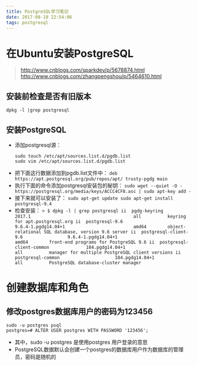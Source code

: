 ```yaml
---
title: PostgreSQL学习笔记
date: 2017-08-10 22:54:06
tags: postgresql
---
```


# 在Ubuntu安装PostgreSQL
>http://www.cnblogs.com/sparkdev/p/5678874.html
>http://www.cnblogs.com/zhangpengshou/p/5464610.html

<!-- more -->

## 安装前检查是否有旧版本
```
dpkg -l |grep postgresql
```
## 安装PostgreSQL
* 添加postgresql源：
	```
	sudo touch /etc/apt/sources.list.d/pgdb.list
	sudo vim /etc/apt/sources.list.d/pgdb.list
	```
* 把下面这行数据添加到pgdb.list文件中：
		```
		deb https://apt.postgresql.org/pub/repos/apt/ trusty-pgdg main
		```
* 执行下面的命令添加postgresql安装包的秘钥：
		```
		sudo wget --quiet -O - https://postgresql.org/media/keys/ACCC4CF8.asc | sudo apt-key add -
		```
* 接下来就可以安装了：
		```
		sudo apt-get update
	  sudo apt-get install postgresql-9.4
		```
* 检查安装：
		```
		> $ dpkg -l | grep postgresql
		ii  pgdg-keyring                          2017.1                                       all          keyring for apt.postgresql.org
		ii  postgresql-9.6                        9.6.4-1.pgdg14.04+1                          amd64        object-relational SQL database, version 9.6 server
		ii  postgresql-client-9.6                 9.6.4-1.pgdg14.04+1                          amd64        front-end programs for PostgreSQL 9.6
		ii  postgresql-client-common              184.pgdg14.04+1                              all          manager for multiple PostgreSQL client versions
		ii  postgresql-common                     184.pgdg14.04+1                              all          PostgreSQL database-cluster manager
		```

# 创建数据库和角色
## 修改postgres数据库用户的密码为123456
```
sudo -u postgres psql
postgres=# ALTER USER postgres WITH PASSWORD '123456';
```
* 其中，sudo -u postgres 是使用postgres 用户登录的意思
* PostgreSQL数据默认会创建一个postgres的数据库用户作为数据库的管理员，密码是随机的
